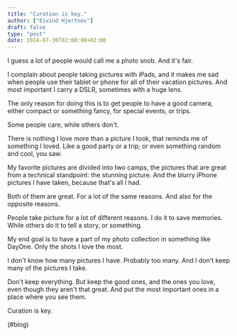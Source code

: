 ```yaml
---
title: "Curation is key."
author: ["Eivind Hjertnes"]
draft: false
type: "post"
date: 2014-07-30T02:00:00+02:00
---
```


I guess a lot of people would call me a photo snob. And it's fair.

I complain about people taking pictures with iPads, and it makes me sad
when people use their tablet or phone for all of their vacation
pictures. And most important I carry a DSLR, sometimes with a huge lens.

The only reason for doing this is to get people to have a good camera,
either compact or something fancy, for special events, or trips.

Some people care, while others don't.

There is nothing I love more than a picture I took, that reminds me of
something I loved. Like a good party or a trip; or even something random
and cool, you saw.

My favorite pictures are divided into two camps, the pictures that are
great from a technical standpoint: the stunning picture. And the blurry
iPhone pictures I have taken, because that's all I had.

Both of them are great. For a lot of the same reasons. And also for the
opposite reasons.

People take picture for a lot of different reasons. I do it to save
memories. While others do it to tell a story, or something.

My end goal is to have a part of my photo collection in something like
DayOne. Only the shots I love the most.

I don't know how many pictures I have. Probably too many. And I don't
keep many of the pictures I take.

Don't keep everything. But keep the good ones, and the ones you love,
even though they aren't that great. And put the most important ones in a
place where you see them.

Curation is key.

(#blog)
